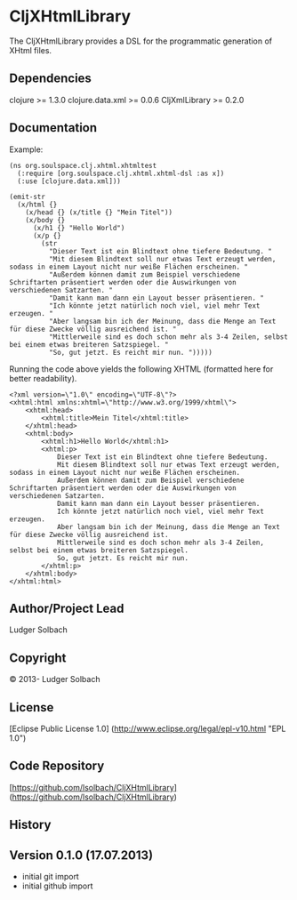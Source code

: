 CljXHtmlLibrary
===============
The CljXHtmlLibrary provides a DSL for the programmatic generation of XHtml files.

Dependencies
------------
clojure >= 1.3.0
clojure.data.xml >= 0.0.6
CljXmlLibrary >= 0.2.0

Documentation
-------------
Example:

```
(ns org.soulspace.clj.xhtml.xhtmltest
  (:require [org.soulspace.clj.xhtml.xhtml-dsl :as x])
  (:use [clojure.data.xml]))

(emit-str
  (x/html {}
    (x/head {} (x/title {} "Mein Titel"))
    (x/body {}
      (x/h1 {} "Hello World")
      (x/p {}
        (str 
          "Dieser Text ist ein Blindtext ohne tiefere Bedeutung. "
          "Mit diesem Blindtext soll nur etwas Text erzeugt werden, sodass in einem Layout nicht nur weiße Flächen erscheinen. "
          "Außerdem können damit zum Beispiel verschiedene Schriftarten präsentiert werden oder die Auswirkungen von verschiedenen Satzarten. "
          "Damit kann man dann ein Layout besser präsentieren. "
          "Ich könnte jetzt natürlich noch viel, viel mehr Text erzeugen. "
          "Aber langsam bin ich der Meinung, dass die Menge an Text für diese Zwecke völlig ausreichend ist. "
          "Mittlerweile sind es doch schon mehr als 3-4 Zeilen, selbst bei einem etwas breiteren Satzspiegel. "
          "So, gut jetzt. Es reicht mir nun. ")))))
```

Running the code above yields the following XHTML (formatted here for better readability).

```
<?xml version=\"1.0\" encoding=\"UTF-8\"?>
<xhtml:html xmlns:xhtml=\"http://www.w3.org/1999/xhtml\">
	<xhtml:head>
		<xhtml:title>Mein Titel</xhtml:title>
	</xhtml:head>
	<xhtml:body>
		<xhtml:h1>Hello World</xhtml:h1>
		<xhtml:p>
			Dieser Text ist ein Blindtext ohne tiefere Bedeutung.
			Mit diesem Blindtext soll nur etwas Text erzeugt werden, sodass in einem Layout nicht nur weiße Flächen erscheinen.
			Außerdem können damit zum Beispiel verschiedene Schriftarten präsentiert werden oder die Auswirkungen von verschiedenen Satzarten.
			Damit kann man dann ein Layout besser präsentieren.
			Ich könnte jetzt natürlich noch viel, viel mehr Text erzeugen.
			Aber langsam bin ich der Meinung, dass die Menge an Text für diese Zwecke völlig ausreichend ist.
			Mittlerweile sind es doch schon mehr als 3-4 Zeilen, selbst bei einem etwas breiteren Satzspiegel.
			So, gut jetzt. Es reicht mir nun.
		</xhtml:p>
	</xhtml:body>
</xhtml:html>
```

Author/Project Lead
-------------------
Ludger Solbach

Copyright
---------
© 2013- Ludger Solbach

License
-------
[Eclipse Public License 1.0] (http://www.eclipse.org/legal/epl-v10.html "EPL 1.0")

Code Repository
---------------
[https://github.com/lsolbach/CljXHtmlLibrary] (https://github.com/lsolbach/CljXHtmlLibrary)

History
-------

Version 0.1.0 (17.07.2013)
--------------------------
* initial git import
* initial github import
